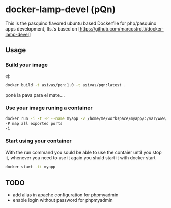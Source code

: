 # docker-lamp-devel (pQn)
This is the pasquino flavored ubuntu based Dockerfile for php/pasquino apps development,
Its.'s based on [https://github.com/marcostrotti/docker-lamp-devel]
## Usage
### Build your image
ej: 
```bash
docker build -t asivas/pqn:1.0 -t asivas/pqn:latest .
```
poné la pava para el mate....

### Use your image runing a container
```bash
docker run -i -t -P --name myapp -v /home/me/workspace/myapp/:/var/www/html/ asivas/pqn
-P map all exported ports
-i 
```

### Start using your container
With the run command you sould be able to use the contaier until you stop it,
whenever you need to use it again you shuld start it with docker start
```bash
docker start -ti myapp
``` 
## TODO

* add alias in apache configuration for phpmyadmin
* enable login without password  for phpmyadmin
